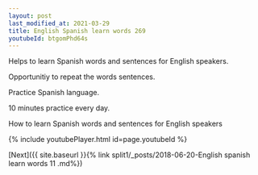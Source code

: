 ```yaml
---
layout: post
last_modified_at: 2021-03-29
title: English Spanish learn words 269 
youtubeId: btgomPhd64s
---
```

 
 
Helps to learn Spanish words and sentences for English speakers.

Opportunitiy to repeat the words sentences. 

Practice Spanish language. 
 
10 minutes practice every day. 
 
How to learn Spanish words and sentences for English speakers 
 
{% include youtubePlayer.html id=page.youtubeId %}
 
 
[Next]({{ site.baseurl }}{% link  split1/_posts/2018-06-20-English spanish learn words 11 .md%})
 
